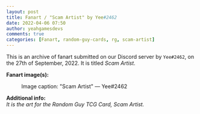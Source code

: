 ```yaml
---
layout: post
title: Fanart / "Scam Artist" by Yee#2462
date: 2022-04-06 07:50
author: yeahgamesdevs
comments: true
categories: [Fanart, random-guy-cards, rg, scam-artist]
---
```

<!-- wp:paragraph -->
<p>This is an archive of fanart submitted on our Discord server by <code>Yee#2462</code>, on the 27th of September, 2022. It is titled <em>Scam Artist</em>.</p>
<!-- /wp:paragraph -->

<!-- wp:paragraph -->
<p><strong>Fanart image(s):</strong></p>
<!-- /wp:paragraph -->

<!-- wp:image {"sizeSlug":"large","linkDestination":"none"} -->
<figure class="wp-block-image size-large"><img src="https://media.discordapp.net/attachments/892177662230016060/892193416023257128/unknown.png?width=427&amp;height=292" alt="" /><figcaption>Image caption: "Scam Artist" — Yee#2462</figcaption></figure>
<!-- /wp:image -->

<!-- wp:paragraph -->
<p><strong>Additional info:</strong><br><em>It is the art for the Random Guy TCG Card, Scam Artist.</em></p>
<!-- /wp:paragraph -->
